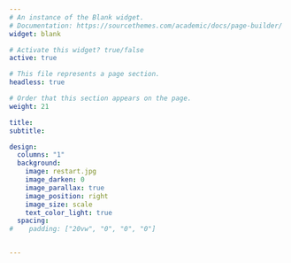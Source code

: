 ```yaml
---
# An instance of the Blank widget.
# Documentation: https://sourcethemes.com/academic/docs/page-builder/
widget: blank

# Activate this widget? true/false
active: true

# This file represents a page section.
headless: true

# Order that this section appears on the page.
weight: 21

title: 
subtitle:

design:
  columns: "1"
  background:
    image: restart.jpg
    image_darken: 0
    image_parallax: true
    image_position: right
    image_size: scale
    text_color_light: true
  spacing:
#    padding: ["20vw", "0", "0", "0"]


---
```

